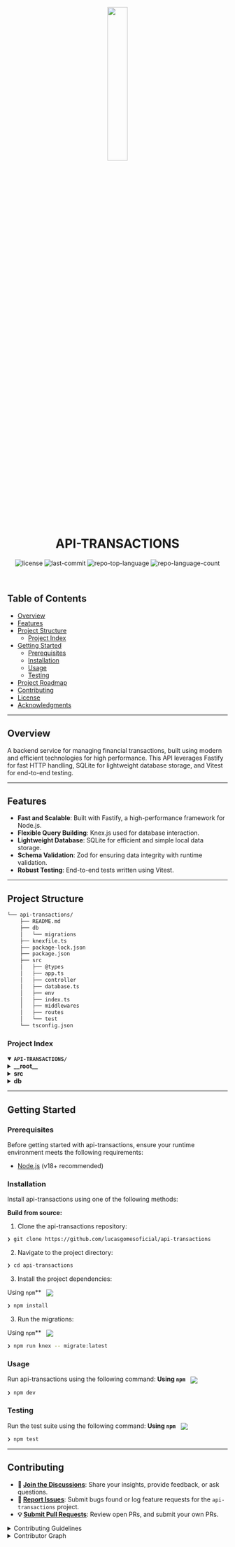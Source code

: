 <p align="center">
    <img src="https://img.icons8.com/external-tal-revivo-regular-tal-revivo/96/external-readme-is-a-easy-to-build-a-developer-hub-that-adapts-to-the-user-logo-regular-tal-revivo.png" align="center" width="30%">
</p>
<p align="center"><h1 align="center">API-TRANSACTIONS</h1></p>
<p align="center">
	<img src="https://img.shields.io/github/license/lucasgomesoficial/api-transactions?style=default&logo=opensourceinitiative&logoColor=white&color=0080ff" alt="license">
	<img src="https://img.shields.io/github/last-commit/lucasgomesoficial/api-transactions?style=default&logo=git&logoColor=white&color=0080ff" alt="last-commit">
	<img src="https://img.shields.io/github/languages/top/lucasgomesoficial/api-transactions?style=default&color=0080ff" alt="repo-top-language">
	<img src="https://img.shields.io/github/languages/count/lucasgomesoficial/api-transactions?style=default&color=0080ff" alt="repo-language-count">
</p>
<p align="center"><!-- default option, no dependency badges. -->
</p>
<p align="center">
	<!-- default option, no dependency badges. -->
</p>
<br>

## Table of Contents

- [ Overview](#-overview)
- [ Features](#-features)
- [ Project Structure](#-project-structure)
  - [ Project Index](#-project-index)
- [ Getting Started](#-getting-started)
  - [ Prerequisites](#-prerequisites)
  - [ Installation](#-installation)
  - [ Usage](#-usage)
  - [ Testing](#-testing)
- [ Project Roadmap](#-project-roadmap)
- [ Contributing](#-contributing)
- [ License](#-license)
- [ Acknowledgments](#-acknowledgments)

---

## Overview

A backend service for managing financial transactions, built using modern and efficient technologies for high performance. This API leverages Fastify for fast HTTP handling, SQLite for lightweight database storage, and Vitest for end-to-end testing.

---

## Features

- **Fast and Scalable**: Built with Fastify, a high-performance framework for Node.js.
- **Flexible Query Building**: Knex.js used for database interaction.
- **Lightweight Database**: SQLite for efficient and simple local data storage.
- **Schema Validation**: Zod for ensuring data integrity with runtime validation.
- **Robust Testing**: End-to-end tests written using Vitest.

---

## Project Structure

```sh
└── api-transactions/
    ├── README.md
    ├── db
    │   └── migrations
    ├── knexfile.ts
    ├── package-lock.json
    ├── package.json
    ├── src
    │   ├── @types
    │   ├── app.ts
    │   ├── controller
    │   ├── database.ts
    │   ├── env
    │   ├── index.ts
    │   ├── middlewares
    │   ├── routes
    │   └── test
    └── tsconfig.json
```

### Project Index

<details open>
	<summary><b><code>API-TRANSACTIONS/</code></b></summary>
	<details> <!-- __root__ Submodule -->
		<summary><b>__root__</b></summary>
		<blockquote>
			<table>
			<tr>
				<td><b><a href='https://github.com/lucasgomesoficial/api-transactions/blob/master/package-lock.json'>package-lock.json</a></b></td>
			</tr>
			<tr>
				<td><b><a href='https://github.com/lucasgomesoficial/api-transactions/blob/master/tsconfig.json'>tsconfig.json</a></b></td>
			</tr>
			<tr>
				<td><b><a href='https://github.com/lucasgomesoficial/api-transactions/blob/master/package.json'>package.json</a></b></td>
			</tr>
			<tr>
				<td><b><a href='https://github.com/lucasgomesoficial/api-transactions/blob/master/knexfile.ts'>knexfile.ts</a></b></td>
			</tr>
			</table>
		</blockquote>
	</details>
	<details> <!-- src Submodule -->
		<summary><b>src</b></summary>
		<blockquote>
			<table>
			<tr>
				<td><b><a href='https://github.com/lucasgomesoficial/api-transactions/blob/master/src/index.ts'>index.ts</a></b></td>
			</tr>
			<tr>
				<td><b><a href='https://github.com/lucasgomesoficial/api-transactions/blob/master/src/database.ts'>database.ts</a></b></td>
			</tr>
			<tr>
				<td><b><a href='https://github.com/lucasgomesoficial/api-transactions/blob/master/src/app.ts'>app.ts</a></b></td>
			</tr>
			</table>
			<details>
				<summary><b>env</b></summary>
				<blockquote>
					<table>
					<tr>
						<td><b><a href='https://github.com/lucasgomesoficial/api-transactions/blob/master/src/env/index.ts'>index.ts</a></b></td>
					</tr>
					</table>
				</blockquote>
			</details>
			<details>
				<summary><b>middlewares</b></summary>
				<blockquote>
					<table>
					<tr>
						<td><b><a href='https://github.com/lucasgomesoficial/api-transactions/blob/master/src/middlewares/check-session-id-exist.ts'>check-session-id-exist.ts</a></b></td>
					</tr>
					</table>
				</blockquote>
			</details>
			<details>
				<summary><b>test</b></summary>
				<blockquote>
					<table>
					<tr>
						<td><b><a href='https://github.com/lucasgomesoficial/api-transactions/blob/master/src/test/transactions.test.ts'>transactions.test.ts</a></b></td>
					</tr>
					</table>
				</blockquote>
			</details>
			<details>
				<summary><b>@types</b></summary>
				<blockquote>
					<table>
					<tr>
						<td><b><a href='https://github.com/lucasgomesoficial/api-transactions/blob/master/src/@types/knex.d.ts'>knex.d.ts</a></b></td>
					</tr>
					</table>
				</blockquote>
			</details>
			<details>
				<summary><b>routes</b></summary>
				<blockquote>
					<table>
					<tr>
						<td><b><a href='https://github.com/lucasgomesoficial/api-transactions/blob/master/src/routes/index.ts'>index.ts</a></b></td>
					</tr>
					</table>
				</blockquote>
			</details>
			<details>
				<summary><b>controller</b></summary>
				<blockquote>
					<table>
					<tr>
						<td><b><a href='https://github.com/lucasgomesoficial/api-transactions/blob/master/src/controller/transactions.ts'>transactions.ts</a></b></td>
					</tr>
					</table>
				</blockquote>
			</details>
		</blockquote>
	</details>
	<details> <!-- db Submodule -->
		<summary><b>db</b></summary>
		<blockquote>
			<details>
				<summary><b>migrations</b></summary>
				<blockquote>
					<table>
					<tr>
						<td><b><a href='https://github.com/lucasgomesoficial/api-transactions/blob/master/db/migrations/20241126010257_create-transactions.ts'>20241126010257_create-transactions.ts</a></b></td>
					</tr>
					<tr>
						<td><b><a href='https://github.com/lucasgomesoficial/api-transactions/blob/master/db/migrations/20241126141936_add-session-id-to-transactions.ts'>20241126141936_add-session-id-to-transactions.ts</a></b></td>
					</tr>
					</table>
				</blockquote>
			</details>
		</blockquote>
	</details>
</details>

---

## Getting Started

### Prerequisites

Before getting started with api-transactions, ensure your runtime environment meets the following requirements:

- [Node.js](https://nodejs.org/) (v18+ recommended)

### Installation

Install api-transactions using one of the following methods:

**Build from source:**

1. Clone the api-transactions repository:

```sh
❯ git clone https://github.com/lucasgomesoficial/api-transactions
```

2. Navigate to the project directory:

```sh
❯ cd api-transactions
```

3. Install the project dependencies:

Using `npm`\*\* &nbsp; [<img align="center" src="https://img.shields.io/badge/npm-CB3837.svg?style={badge_style}&logo=npm&logoColor=white" />](https://www.npmjs.com/)

```sh
❯ npm install
```

3. Run the migrations:

Using `npm`\*\* &nbsp; [<img align="center" src="https://img.shields.io/badge/npm-CB3837.svg?style={badge_style}&logo=npm&logoColor=white" />](https://www.npmjs.com/)

```sh
❯ npm run knex -- migrate:latest
```

### Usage

Run api-transactions using the following command:
**Using `npm`** &nbsp; [<img align="center" src="https://img.shields.io/badge/npm-CB3837.svg?style={badge_style}&logo=npm&logoColor=white" />](https://www.npmjs.com/)

```sh
❯ npm dev
```

### Testing

Run the test suite using the following command:
**Using `npm`** &nbsp; [<img align="center" src="https://img.shields.io/badge/npm-CB3837.svg?style={badge_style}&logo=npm&logoColor=white" />](https://www.npmjs.com/)

```sh
❯ npm test
```

---

## Contributing

- **💬 [Join the Discussions](https://github.com/lucasgomesoficial/api-transactions/discussions)**: Share your insights, provide feedback, or ask questions.
- **🐛 [Report Issues](https://github.com/lucasgomesoficial/api-transactions/issues)**: Submit bugs found or log feature requests for the `api-transactions` project.
- **💡 [Submit Pull Requests](https://github.com/lucasgomesoficial/api-transactions/blob/main/CONTRIBUTING.md)**: Review open PRs, and submit your own PRs.

<details closed>
<summary>Contributing Guidelines</summary>

1. **Fork the Repository**: Start by forking the project repository to your github account.
2. **Clone Locally**: Clone the forked repository to your local machine using a git client.
   ```sh
   git clone https://github.com/lucasgomesoficial/api-transactions
   ```
3. **Create a New Branch**: Always work on a new branch, giving it a descriptive name.
   ```sh
   git checkout -b new-feature-x
   ```
4. **Make Your Changes**: Develop and test your changes locally.
5. **Commit Your Changes**: Commit with a clear message describing your updates.
   ```sh
   git commit -m 'Implemented new feature x.'
   ```
6. **Push to github**: Push the changes to your forked repository.
   ```sh
   git push origin new-feature-x
   ```
7. **Submit a Pull Request**: Create a PR against the original project repository. Clearly describe the changes and their motivations.
8. **Review**: Once your PR is reviewed and approved, it will be merged into the main branch. Congratulations on your contribution!
</details>

<details closed>
<summary>Contributor Graph</summary>
<br>
<p align="left">
   <a href="https://github.com{/lucasgomesoficial/api-transactions/}graphs/contributors">
      <img src="https://contrib.rocks/image?repo=lucasgomesoficial/api-transactions">
   </a>
</p>
</details>
